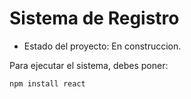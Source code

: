 <h1>Sistema de Registro</h1>

 - Estado del proyecto: En construccion.

Para ejecutar el sistema, debes poner:

```npm install react```

